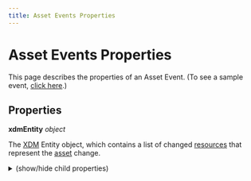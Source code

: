 ```yaml
---
title: Asset Events Properties
---
```


# Asset Events Properties

This page describes the properties of an Asset Event. (To see a sample event, [click here](asset-events-sample.json).)

## Properties

**xdmEntity** _object_

The [XDM](asset-events-glossary.md#xdm) Entity object, which contains a list of changed [resources](asset-events-glossary.md#resource) that represent the [asset](asset-events-glossary.md#asset) change.

<details>

<br/>

<summary>(show/hide child properties)

<br/>

</summary>

---

<br/>

**event:sequence** _number_

A sequence number of the event that is unique within the current [repository](asset-events-glossary.md#repository). It is used to detect out-of-sequence events.

 <br/>

---

 <br/>

**event:resources** _object_

An object containing all the Resource Change objects related to the event. Resource changes are identified by the link relation associated with the resource.

- Note: There is always a Resource Change object for the [Repository Metadata Resource](asset-events-glossary.md#repository-metadata-resource), even if this resource was not affected by the action that triggered the event. This is because the Repository Metadata Resource is required to be embedded in the event.

<details>

<br/>

<summary>(show/hide child properties)

<br/>

</summary>

---

<br/>

**&lt;link relation&gt;** _object_

The Resource Change object, which describes how a particular [resource](asset-events-glossary.md#resource) was affected by the [action](asset-events-actions.md) that triggered the event.

- Note: The property will be the link relation associated with the resource (e.g., ht<span>tp://ns.adobe.com.adobecloud/rel/metadata/repository</span>).

<details>

<br/>

<summary>(show/hide child properties)

<br/>

</summary>

---

<br/>

**event:action** _string_

Specifies the type of change to the [resource](asset-events-glossary.md#resource). Possible values are: `created`, `updated`, `deleted` and `none`. `none` is used, for example, to embed the Repository Metadata, when this resource was not affected by the action that triggered the event.

<br/>

---

<br/>

**event:schema** _string_

The URN of the [XDM](asset-events-glossary.md#xdm) Schema of the embedded [resource](asset-events-glossary.md#resource).

<br/>

---

<br/>

**event:embedded** _object_

The embedded JSON representation of the [resource](asset-events-glossary.md#resource).

<br/>

---

<br/>

**event:updated** _object_

The updated properties of the embedded [resource](asset-events-glossary.md#resource) (if it has been updated), as well as the previous values of the properties.

<details>

<br/>

<summary>(show/hide child properties)

<br/>

</summary>

---

<br/>

**repo:path** _string_

The previous path of the [resource](asset-events-glossary.md#resource).

<br/>

---

<br/>

**storage:region** _string_

The previous storage region.

</details>

<br/>

</details>

</details>

---

<br/>

</details>
